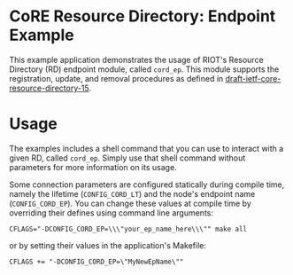 CoRE Resource Directory: Endpoint Example
=========================================

This example application demonstrates the usage of RIOT's Resource Directory
(RD) endpoint module, called `cord_ep`. This module supports the registration,
update, and removal procedures as defined in
[draft-ietf-core-resource-directory-15](https://tools.ietf.org/html/draft-ietf-core-resource-directory-15).

Usage
=====
The examples includes a shell command that you can use to interact with a given
RD, called `cord_ep`. Simply use that shell command without parameters for
more information on its usage.

Some connection parameters are configured statically during compile time,
namely the lifetime (`CONFIG_CORD_LT`) and the node's endpoint name (`CONFIG_CORD_EP`). You
can change these values at compile time by overriding their defines using
command line arguments:
```
CFLAGS="-DCONFIG_CORD_EP=\\\"your_ep_name_here\\\"" make all
```
or by setting their values in the application's Makefile:
```
CFLAGS += "-DCONFIG_CORD_EP=\"MyNewEpName\""
```
